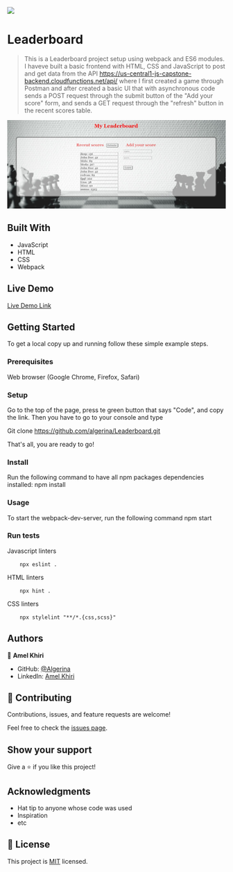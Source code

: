 ![](https://img.shields.io/badge/Microverse-blueviolet)

# Leaderboard

> This is a Leaderboard  project setup using webpack and ES6 modules. I haveve built a basic frontend with HTML, CSS and JavaScript to post and get data from the API https://us-central1-js-capstone-backend.cloudfunctions.net/api/ where I first created a game through Postman and after created a basic UI that with asynchronous code sends a POST request through the submit button of the "Add your score" form, and sends a GET request through the "refresh" button in the recent scores table.


![screenshot](./screen2.JPG)


## Built With

- JavaScript
- HTML
- CSS
- Webpack

## Live Demo

[Live Demo Link](https://algerina.github.io/Leaderboard/dist/)


## Getting Started

To get a local copy up and running follow these simple example steps.

### Prerequisites
Web browser (Google Chrome, Firefox, Safari)

### Setup
Go to the top of the page, press te green button that says "Code", and copy the link. Then you have to go to your console and type

Git clone https://github.com/algerina/Leaderboard.git

That's all, you are ready to go!

### Install
Run the following command to have all npm packages dependencies installed:
npm install

### Usage
To start the webpack-dev-server, run the following command
npm start

### Run tests

Javascript linters

```
    npx eslint .
```

HTML linters

```
    npx hint .

```

CSS linters

```
    npx stylelint "**/*.{css,scss}"
```

## Authors

👤 **Amel Khiri**

- GitHub: [@Algerina](https://github.com/Algerina)
- LinkedIn: [Amel Khiri](https://linkedin.com/in/amel-khiri-qahwadji-37a550135)


## 🤝 Contributing

Contributions, issues, and feature requests are welcome!

Feel free to check the [issues page](https://github.com/algerina/Leaderboard/issues).

## Show your support

Give a ⭐️ if you like this project!

## Acknowledgments

- Hat tip to anyone whose code was used
- Inspiration
- etc

## 📝 License

This project is [MIT](./MIT.md) licensed.
